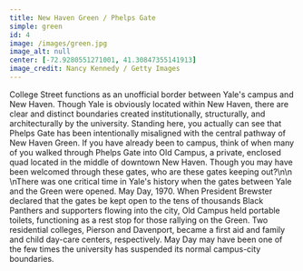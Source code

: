 ```yaml
---
title: New Haven Green / Phelps Gate
simple: green
id: 4
image: /images/green.jpg
image_alt: null
center: [-72.9280551271001, 41.30847355141913]
image_credit: Nancy Kennedy / Getty Images
---
```


College Street functions as an unofficial border between Yale's campus
and New Haven. Though Yale is obviously located within New Haven,
there are clear and distinct boundaries created institutionally,
structurally, and architecturally by the university. Standing here,
you actually can see that Phelps Gate has been intentionally
misaligned with the central pathway of New Haven Green. If you have
already been to campus, think of when many of you walked through
Phelps Gate into Old Campus, a private, enclosed quad located in the
middle of downtown New Haven. Though you may have been welcomed
through these gates, who are these gates keeping out?\n\n \nThere was
one critical time in Yale's history when the gates between Yale and
the Green were opened. May Day, 1970. When President Brewster declared
that the gates be kept open to the tens of thousands Black Panthers
and supporters flowing into the city, Old Campus held portable
toilets, functioning as a rest stop for those rallying on the Green.
Two residential colleges, Pierson and Davenport, became a first aid
and family and child day-care centers, respectively. May Day may have
been one of the few times the university has suspended its normal
campus-city boundaries.
